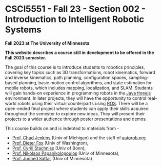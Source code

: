 # CSCI5551 - Fall 23 - Section 002 - Introduction to Intelligent Robotic Systems 

**Fall 2023 at The University of Minnesota**

**This website describes a course still in development to be offered in the Fall 2023 semester.**

The goal of this course is to introduce students to robotics principles, covering key topics such as 3D transformations, robot kinematics, forward and inverse kinematics, path planning, configuration spaces, sampling-based planning, basic motion control algorithms, and state estimation for mobile robots, which includes mapping, localization, and SLAM. Students will gain hands-on experience in programming robots in the [Java threejs](https://threejs.org/) environment. In later projects, they will have the opportunity to control real-world robots using their virtual counterparts using [ROS](https://www.ros.org/). There will be a open-ended final project where students can apply their skills acquired throughout the semester to explore new ideas. They will present their projects to a wider audience through poster presentations and demos.

This course builds on and is indebted to materials from - 
- [Prof. Chad Jenkins](https://ocj.name/) (Univ of Michigan) and the staff of [autorob.org](https://autorob.org/#staff)
- [Prof. Dieter Fox](https://homes.cs.washington.edu/~fox/) (Univ of Washington),
- [Prof. Cyrill Stachniss](https://www.ipb.uni-bonn.de/people/cyrill-stachniss/) (Univ of Bonn),
- [Prof. Nikolaos Papanikolopoulos](https://www-users.cse.umn.edu/~papan001/) (Univ of Minnesota), 
- [Prof. Junaed Sattar](https://junaedsattar.cs.umn.edu/) (Univ of Minnesota)
